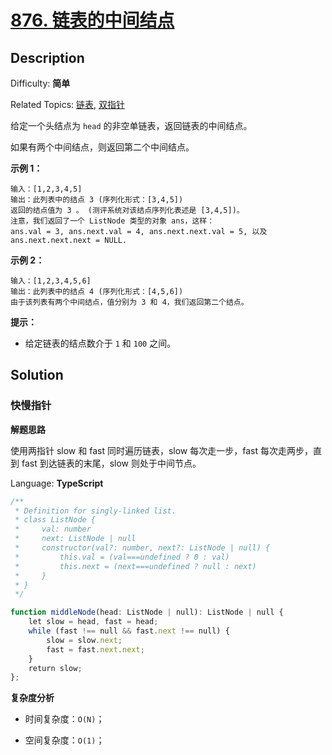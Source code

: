 # [876\. 链表的中间结点](https://leetcode.cn/problems/middle-of-the-linked-list/)

## Description

Difficulty: **简单**  

Related Topics: [链表](https://leetcode.cn/tag/linked-list/), [双指针](https://leetcode.cn/tag/two-pointers/)

给定一个头结点为 `head` 的非空单链表，返回链表的中间结点。

如果有两个中间结点，则返回第二个中间结点。

**示例 1：**

```
输入：[1,2,3,4,5]
输出：此列表中的结点 3 (序列化形式：[3,4,5])
返回的结点值为 3 。 (测评系统对该结点序列化表述是 [3,4,5])。
注意，我们返回了一个 ListNode 类型的对象 ans，这样：
ans.val = 3, ans.next.val = 4, ans.next.next.val = 5, 以及 ans.next.next.next = NULL.
```

**示例 2：**

```
输入：[1,2,3,4,5,6]
输出：此列表中的结点 4 (序列化形式：[4,5,6])
由于该列表有两个中间结点，值分别为 3 和 4，我们返回第二个结点。
```

**提示：**

* 给定链表的结点数介于 `1` 和 `100` 之间。

## Solution

### 快慢指针

**解题思路**

使用两指针 slow 和 fast 同时遍历链表，slow 每次走一步，fast 每次走两步，直到 fast 到达链表的末尾，slow 则处于中间节点。

Language: **TypeScript**

```typescript
/**
 * Definition for singly-linked list.
 * class ListNode {
 *     val: number
 *     next: ListNode | null
 *     constructor(val?: number, next?: ListNode | null) {
 *         this.val = (val===undefined ? 0 : val)
 *         this.next = (next===undefined ? null : next)
 *     }
 * }
 */

function middleNode(head: ListNode | null): ListNode | null {
    let slow = head, fast = head;
    while (fast !== null && fast.next !== null) {
        slow = slow.next;
        fast = fast.next.next;
    }
    return slow;
};
```

**复杂度分析**

- 时间复杂度：`O(N)`；

- 空间复杂度：`O(1)`；
